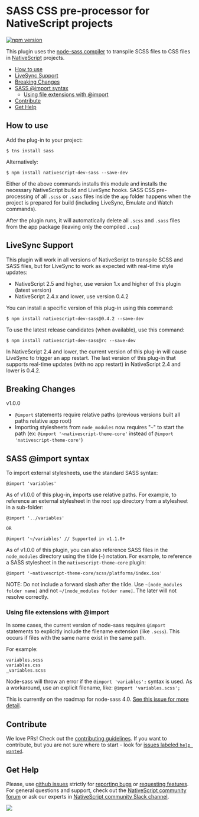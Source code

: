 # SASS CSS pre-processor for NativeScript projects
[![npm version](https://badge.fury.io/js/nativescript-dev-sass.svg)](https://badge.fury.io/js/nativescript-dev-sass)

This plugin uses the [node-sass compiler](https://www.npmjs.com/package/node-sass) to transpile SCSS files to CSS files in [NativeScript](https://www.nativescript.org/) projects.

<!-- TOC depthFrom:2 -->

- [How to use](#how-to-use)
- [LiveSync Support](#livesync-support)
- [Breaking Changes](#breaking-changes)
- [SASS @import syntax](#sass-import-syntax)
    - [Using file extensions with @import](#using-file-extensions-with-import)
- [Contribute](#contribute)
- [Get Help](#get-help)

<!-- /TOC -->

## How to use

Add the plug-in to your project:
```
$ tns install sass
```
Alternatively:
```
$ npm install nativescript-dev-sass --save-dev
```

Either of the above commands installs this module and installs the necessary NativeScript build and LiveSync hooks. SASS CSS pre-processing of all `.scss` or `.sass` files inside the `app` folder happens when the project is prepared for build (including LiveSync, Emulate and Watch commands).

After the plugin runs, it will automatically delete all `.scss` and `.sass` files from the app package (leaving only the compiled `.css`)

## LiveSync Support

This plugin will work in all versions of NativeScript to transpile SCSS and SASS files, but for LiveSync to work as expected with real-time style updates:
- NativeScript 2.5 and higher, use version 1.x and higher of this plugin (latest version)
- NativeScript 2.4.x and lower, use version 0.4.2

You can install a specific version of this plug-in using this command:
```
$ npm install nativescript-dev-sass@0.4.2 --save-dev
```

To use the latest release candidates (when available), use this command:
```
$ npm install nativescript-dev-sass@rc --save-dev
```
In NativeScript 2.4 and lower, the current version of this plug-in will cause LiveSync to trigger an app restart. The last version of this plug-in that supports real-time updates (with no app restart) in NativeScript 2.4 and lower is 0.4.2.

## Breaking Changes

v1.0.0
- `@import` statements require relative paths (previous versions built all paths relative app root)
- Importing stylesheets from `node_modules` now requires "`~`" to start the path (ex: `@import '~nativescript-theme-core'` instead of `@import 'nativescript-theme-core'`)

## SASS @import syntax

To import external stylesheets, use the standard SASS syntax:
```
@import 'variables'
```
As of v1.0.0 of this plug-in, imports use relative paths. For example, to reference an external stylesheet in the root `app` directory from a stylesheet in a sub-folder:
```
@import '../variables'

OR

@import '~/variables' // Supported in v1.1.0+
```

As of v1.0.0 of this plugin, you can also reference SASS files in the `node_modules` directory using the tilde (`~`) notation. For example, to reference a SASS stylesheet in the `nativescript-theme-core` plugin:
```
@import '~nativescript-theme-core/scss/platforms/index.ios'
```

NOTE: Do not include a forward slash after the tilde. Use `~[node_modules folder name]` and not `~/[node_modules folder name]`. The later will not resolve correctly.

### Using file extensions with @import

In some cases, the current version of node-sass requires `@import` statements to explicitly include the filename extension (like `.scss`). This occurs if files with the same name exist in the same path.

For example:
```
variables.scss
variables.css
_variables.scss
```

Node-sass will throw an error if the `@import 'variables';` syntax is used. As a workaround, use an explicit filename, like: `@import 'variables.scss';`

This is currently on the roadmap for node-sass 4.0. [See this issue for more detail](https://github.com/sass/node-sass/issues/1222).


## Contribute
We love PRs! Check out the [contributing guidelines](CONTRIBUTING.md). If you want to contribute, but you are not sure where to start - look for [issues labeled `help wanted`](https://github.com/NativeScript/nativescript-dev-sass/issues?q=is%3Aopen+is%3Aissue+label%3A%22help+wanted%22).

## Get Help 
Please, use [github issues](https://github.com/NativeScript/nativescript-dev-sass/issues) strictly for [reporting bugs](CONTRIBUTING.md#reporting-bugs) or [requesting features](CONTRIBUTING.md#requesting-new-features). For general questions and support, check out the [NativeScript community forum](https://discourse.nativescript.org/) or ask our experts in [NativeScript community Slack channel](http://developer.telerik.com/wp-login.php?action=slack-invitation).

![](https://ga-beacon.appspot.com/UA-111455-24/nativescript/nativescript-dev-sass?pixel)

